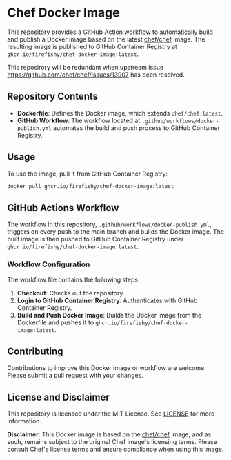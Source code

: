 # Chef Docker Image

This repository provides a GitHub Action workflow to automatically build and publish a Docker image based on the latest [chef/chef](https://hub.docker.com/r/chef/chef) image. The resulting image is published to GitHub Container Registry at `ghcr.io/firefishy/chef-docker-image:latest`.

This reposirory will be redundant when upstream issue https://github.com/chef/chef/issues/13907 has been resolved.

## Repository Contents

- **Dockerfile**: Defines the Docker image, which extends `chef/chef:latest`.
- **GitHub Workflow**: The workflow located at `.github/workflows/docker-publish.yml` automates the build and push process to GitHub Container Registry.

## Usage

To use the image, pull it from GitHub Container Registry:

```sh
docker pull ghcr.io/firefishy/chef-docker-image:latest
```

## GitHub Actions Workflow

The workflow in this repository, `.github/workflows/docker-publish.yml`, triggers on every push to the main branch and builds the Docker image. The built image is then pushed to GitHub Container Registry under `ghcr.io/firefishy/chef-docker-image:latest`.

### Workflow Configuration

The workflow file contains the following steps:

1. **Checkout**: Checks out the repository.
2. **Login to GitHub Container Registry**: Authenticates with GitHub Container Registry.
3. **Build and Push Docker Image**: Builds the Docker image from the Dockerfile and pushes it to `ghcr.io/firefishy/chef-docker-image:latest`.

## Contributing

Contributions to improve this Docker image or workflow are welcome. Please submit a pull request with your changes.

## License and Disclaimer

This repository is licensed under the MIT License. See [LICENSE](LICENSE) for more information.

**Disclaimer**: This Docker image is based on the [chef/chef](https://hub.docker.com/r/chef/chef) image, and as such, remains subject to the original Chef image's licensing terms. Please consult Chef's license terms and ensure compliance when using this image.